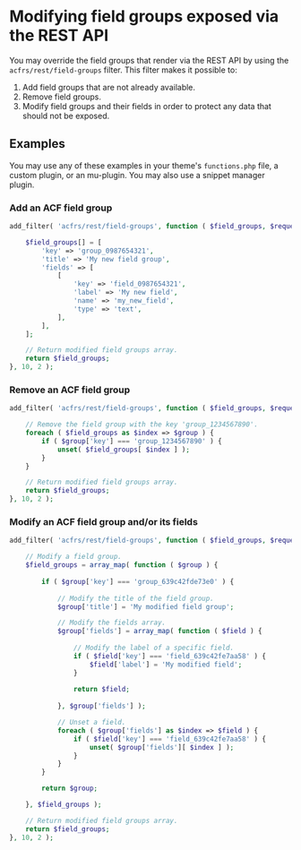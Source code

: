 # Modifying field groups exposed via the REST API

You may override the field groups that render via the REST API by using the `acfrs/rest/field-groups` filter. This
filter makes it possible to:

1. Add field groups that are not already available.
2. Remove field groups.
3. Modify field groups and their fields in order to protect any data that should not be exposed.

## Examples

You may use any of these examples in your theme's `functions.php` file, a custom plugin, or an mu-plugin. You may also
use a snippet manager plugin.

### Add an ACF field group

```php
add_filter( 'acfrs/rest/field-groups', function ( $field_groups, $request ) {

	$field_groups[] = [
		'key' => 'group_0987654321',
		'title' => 'My new field group',
		'fields' => [
			[
				'key' => 'field_0987654321',
				'label' => 'My new field',
				'name' => 'my_new_field',
				'type' => 'text',
			],
		],
	];

	// Return modified field groups array.
	return $field_groups;
}, 10, 2 );

```

### Remove an ACF field group

```php
add_filter( 'acfrs/rest/field-groups', function ( $field_groups, $request ) {

	// Remove the field group with the key 'group_1234567890'.
	foreach ( $field_groups as $index => $group ) {
		if ( $group['key'] === 'group_1234567890' ) {
			unset( $field_groups[ $index ] );
		}
	}

	// Return modified field groups array.
	return $field_groups;
}, 10, 2 );
```

### Modify an ACF field group and/or its fields

```php
add_filter( 'acfrs/rest/field-groups', function ( $field_groups, $request ) {

	// Modify a field group.
	$field_groups = array_map( function ( $group ) {
	
		if ( $group['key'] === 'group_639c42fde73e0' ) {
		
			// Modify the title of the field group.
			$group['title'] = 'My modified field group';

			// Modify the fields array.
			$group['fields'] = array_map( function ( $field ) {
			
				// Modify the label of a specific field.
				if ( $field['key'] === 'field_639c42fe7aa58' ) {
					$field['label'] = 'My modified field';
				}
				
				return $field;
				
			}, $group['fields'] );

			// Unset a field.
			foreach ( $group['fields'] as $index => $field ) {
				if ( $field['key'] === 'field_639c42fe7aa58' ) {
					unset( $group['fields'][ $index ] );
				}
			}
		}

		return $group;

	}, $field_groups );

	// Return modified field groups array.
	return $field_groups;
}, 10, 2 );
```